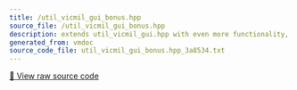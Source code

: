 ```yaml
---
title: /util_vicmil_gui_bonus.hpp
source_file: /util_vicmil_gui_bonus.hpp
description: extends util_vicmil_gui.hpp with even more functionality, such as a number of default widgets
generated_from: vmdoc
source_code_file: util_vicmil_gui_bonus.hpp_3a8534.txt
---
```


[📄 View raw source code](util_vicmil_gui_bonus.hpp_3a8534.txt)



